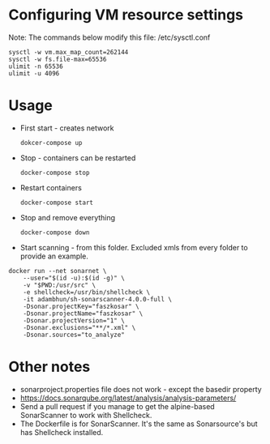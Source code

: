 # Configuring VM resource settings

Note: The commands below modify this file:
/etc/sysctl.conf

```
sysctl -w vm.max_map_count=262144
sysctl -w fs.file-max=65536
ulimit -n 65536
ulimit -u 4096
```

# Usage

* First start - creates network

	`dokcer-compose up`
* Stop - containers can be restarted

	`docker-compose stop`
* Restart containers

	`docker-compose start`
* Stop and remove everything

	`docker-compose down`
* Start scanning - from this folder. Excluded xmls from every folder to provide an example.

<!-- TODO: volume -->
```
docker run --net sonarnet \
	--user="$(id -u):$(id -g)" \
	-v "$PWD:/usr/src" \
	-e shellcheck=/usr/bin/shellcheck \
	-it adambhun/sh-sonarscanner-4.0.0-full \
	-Dsonar.projectKey="faszkosar" \
	-Dsonar.projectName="faszkosar" \
	-Dsonar.projectVersion="1" \
	-Dsonar.exclusions="**/*.xml" \
	-Dsonar.sources="to_analyze"
```


# Other notes
* sonarproject.properties file does not work - except the basedir property
* https://docs.sonarqube.org/latest/analysis/analysis-parameters/
* Send a pull request if you manage to get the alpine-based SonarScanner to work with Shellcheck.
* The Dockerfile is for SonarScanner. It's the same as Sonarsource's but has Shellcheck installed.
